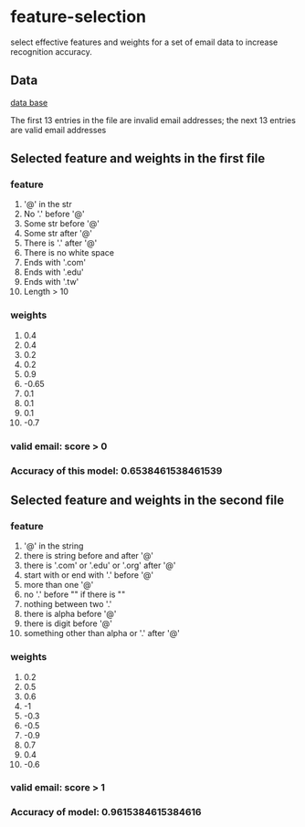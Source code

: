 # feature-selection
select effective features and weights for a set of email data to increase recognition accuracy.

## Data 
[data base](https://github.com/johnson70630/feature-selection/blob/main/is_valid_email.txt)

The first 13 entries in the file are invalid email addresses; the next 13 entries are valid email addresses

## Selected feature and weights in the first file
### feature
1. '@' in the str
2. No '.' before '@'
3. Some str before '@'
4. Some str after '@'
5. There is '.' after '@'
6. There is no white space
7. Ends with '.com'
8. Ends with '.edu'
9. Ends with '.tw'
10. Length > 10
### weights
1. 0.4
2. 0.4
3. 0.2
4. 0.2
5. 0.9
6. -0.65
7. 0.1
8. 0.1
9. 0.1
10. -0.7
### valid email: score > 0
### Accuracy of this model: 0.6538461538461539



## Selected feature and weights in the second file

### feature
1. '@' in the string
2. there is string before and after '@'
3. there is '.com' or '.edu' or '.org' after '@'
4. start with or end with '.' before '@'
5. more than one '@'
6. no '.' before "" if there is ""
7. nothing between two '.'
8. there is alpha before '@'
9. there is digit before '@'
10. something other than alpha or '.' after '@'

### weights
1. 0.2
2. 0.5
3. 0.6
4. -1
5. -0.3
6. -0.5
7. -0.9
8. 0.7
9. 0.4
10. -0.6
### valid email: score > 1
### Accuracy of model: 0.9615384615384616
